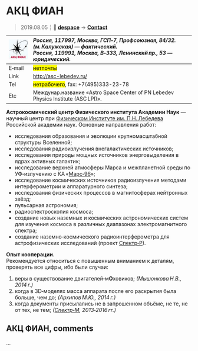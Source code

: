# АКЦ ФИАН
> 2019.08.05 ┊ **🚀 [despace](index.md)** → **[Contact](contact.md)**

|[![](f/contact/a/asc_lebedev_logo1_thumb.jpg)](f/contact/a/asc_lebedev_logo1.png)|*Россия, 117997, Москва, ГСП‑7, Профсоюзная, 84/32. (м. Калужская) — фактический.<br> Россия, 119991, Москва, В‑333, Ленинский пр., 53 — юридический.*|
|:--|:--|
|E‑mail| <mark>нетпочты</mark> |
|Link| <http://asc-lebedev.ru/> |
|Tel| <mark>нетрабочего</mark>, fax: +7(495)333-23-78 |
|Etc| Междунар.название «Astro Space Center of PN Lebedev Physics Institute (ASC LPI)». |

**Астрокосмический центр Физического института Академии Наук** — научный центр при [Физическом Институте им. П.Н. Лебедева](03_fian.md) Российской академии наук. Основные направления работ:

   - исследования образования и эволюции крупномасштабной структуры Вселенной;
   - исследования радиоизлучения внегалактических источников;
   - исследования природы мощных источников энерговыделения в ядрах активных галактик;
   - исследование верхней атмосферы Марса и межпланетной среды по УФ‑излучению с КА «[Марс‑96](mars_96.md)»;
   - исследование космических источников радиоизлучения методами интерферометрии и аппаратурного синтеза;
   - исследования физических процессов в магнитосферах нейтронных звёзд;
   - пульсарная астрономия;
   - радиоспектроскопия космоса;
   - создание новых наземных и космических астрономических систем для изучения космоса в различных диапазонах электромагнитного спектра;
   - создание наземно‑космического радиоинтерферометра для астрофизических исследований (проект [Спектр‑Р](спектр_р.md)).

**Опыт кооперации.**  
Рекомендуется относиться с повышенным вниманием к деталям, проверять все цифры, ибо были случаи:

   1. веры в существование двигателей‑м**О**ховиков; *(Мышонкова Н.В., 2014 г.)*
   1. когда в 3D‑моделях масса аппарата после его раскрытия была больше, чем до; *(Архипов М.Ю., 2014 г.)*
   1. когда документы присылались не в запрошенном объёме, не те, не от тех, не тем; *([Спектр‑М](спектр_м.md), 2013‑2016 гг.)*



<p style="page-break-after:always"> </p>

## АКЦ ФИАН, comments

…
